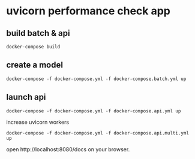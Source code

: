 # uvicorn performance check app

## build batch & api

```shell
docker-compose build
```

## create a model

```shell
docker-compose -f docker-compose.yml -f docker-compose.batch.yml up
```

## launch api

```shell
docker-compose -f docker-compose.yml -f docker-compose.api.yml up
```

increase uvicorn workers

```shell
docker-compose -f docker-compose.yml -f docker-compose.api.multi.yml up
```

open http://localhost:8080/docs on your browser.

